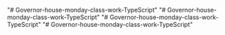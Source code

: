 "# Governor-house-monday-class-work-TypeScript" 
"# Governor-house-monday-class-work-TypeScript" 
"# Governor-house-monday-class-work-TypeScript" 
"# Governor-house-monday-class-work-TypeScript" 

